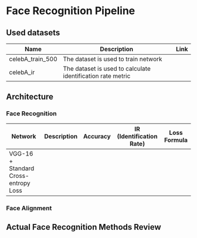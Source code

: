 # Face Recognition Pipeline

## Used datasets

| Name             | Description                                                 | Link |
|------------------|-------------------------------------------------------------|------|
| celebA_train_500 | The dataset is used to train network                        |      |
| celebA_ir        | The dataset is used to calculate identification rate metric |      |

## Architecture

### Face Recognition

| Network                              | Description | Accuracy | IR (Identification Rate) | Loss Formula |
|--------------------------------------|-------------|----------|--------------------------|--------------|
| VGG-16 + Standard Cross-entropy Loss |             |          |                          |              |

### Face Alignment

## Actual Face Recognition Methods Review